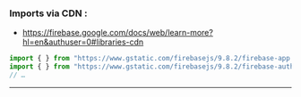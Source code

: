 ### Imports via CDN :

- https://firebase.google.com/docs/web/learn-more?hl=en&authuser=0#libraries-cdn

```js
import { } from "https://www.gstatic.com/firebasejs/9.8.2/firebase-app.js"
import { } from "https://www.gstatic.com/firebasejs/9.8.2/firebase-auth.js"
// …
```

----